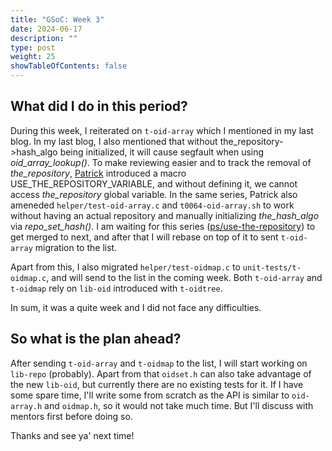 ```yaml
---
title: "GSoC: Week 3"
date: 2024-06-17
description: ""
type: post
weight: 25
showTableOfContents: false
---
```


## What did I do in this period?

During this week, I reiterated on `t-oid-array` which I mentioned in my last blog.
In my last blog, I also mentioned that without the_repository->hash_algo being initialized,
it will cause segfault when using _oid_array_lookup()_. To make reviewing easier and to track the removal
of _the_repository_, [Patrick](https://gitlab.com/pks-gitlab) introduced a macro USE_THE_REPOSITORY_VARIABLE, and without defining
it, we cannot access _the_repository_ global variable. In the same series, Patrick also ameneded
`helper/test-oid-array.c` and `t0064-oid-array.sh` to work without having an actual repository and
manually initializing _the_hash_algo_ via _repo_set_hash()_. I am waiting for this series ([ps/use-the-repository](https://lore.kernel.org/git/cover.1718347699.git.ps@pks.im/)) to get
merged to next, and after that I will rebase on top of it to sent `t-oid-array` migration to the list.

Apart from this, I also migrated `helper/test-oidmap.c` to `unit-tests/t-oidmap.c`, and will send to the list
in the coming week. Both `t-oid-array` and `t-oidmap` rely on `lib-oid` introduced with `t-oidtree`.

In sum, it was a quite week and I did not face any difficulties.

## So what is the plan ahead?

After sending `t-oid-array` and `t-oidmap` to the list, I will start working on `lib-repo` (probably).
Apart from that `oidset.h` can also take advantage of the new `lib-oid`, but currently there are no existing
tests for it. If I have some spare time, I'll write some from scratch as the API is similar to `oid-array.h` and `oidmap.h`, so
it would not take much time. But I'll discuss with mentors first before doing so.

Thanks and see ya' next time!
